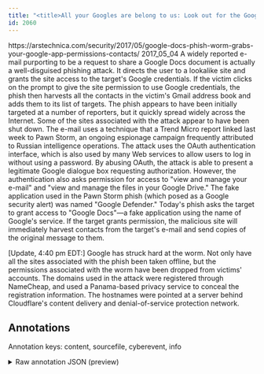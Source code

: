 ```yaml
---
title: "<title>All your Googles are belong to us: Look out for the Google Docs phishing worm | Ars Technica</title>"
id: 2060
---
```


<title>All your Googles are belong to us: Look out for the Google Docs phishing worm | Ars Technica</title>
<source> https://arstechnica.com/security/2017/05/google-docs-phish-worm-grabs-your-google-app-permissions-contacts/ </source>
<date> 2017_05_04 </date>
<text>
A widely reported e-mail purporting to be a request to share a Google Docs document is actually a well-disguised phishing attack. It directs the user to a lookalike site and grants the site access to the target's Google credentials. If the victim clicks on the prompt to give the site permission to use Google credentials, the phish then harvests all the contacts in the victim's Gmail address book and adds them to its list of targets.
The phish appears to have been initially targeted at a number of reporters, but it quickly spread widely across the Internet. Some of the sites associated with the attack appear to have been shut down.
The e-mail uses a technique that a Trend Micro report linked last week to Pawn Storm, an ongoing espionage campaign frequently attributed to Russian intelligence operations. The attack uses the OAuth authentication interface, which is also used by many Web services to allow users to log in without using a password. By abusing OAuth, the attack is able to present a legitimate Google dialogue box requesting authorization. However, the authentication also asks permission for access to "view and manage your e-mail" and "view and manage the files in your Google Drive."
The fake application used in the Pawn Storm phish (which posed as a Google security alert) was named "Google Defender." Today's phish asks the target to grant access to "Google Docs"—a fake application using the name of Google's service. If the target grants permission, the malicious site will immediately harvest contacts from the target's e-mail and send copies of the original message to them.

[Update, 4:40 pm EDT:] Google has struck hard at the worm. Not only have all the sites associated with the phish been taken offline, but the permissions associated with the worm have been dropped from victims' accounts.
The domains used in the attack were registered through NameCheap, and used a Panama-based privacy service to conceal the registration information. The hostnames were pointed at a server behind Cloudflare's content delivery and denial-of-service protection network.
</text>



## Annotations

Annotation keys: content, sourcefile, cyberevent, info

<details>
<summary>Raw annotation JSON (preview)</summary>

```json
{
  "content": "A widely reported e-mail purporting to be a request to share a Google Docs document is actually a well-disguised phishing attack. It directs the user to a lookalike site and grants the site access to the target's Google credentials. If the victim clicks on the prompt to give the site permission to use Google credentials, the phish then harvests all the contacts in the victim's Gmail address book and adds them to its list of targets. The phish appears to have been initially targeted at a number of reporters, but it quickly spread widely across the Internet. Some of the sites associated with the attack appear to have been shut down. The e-mail uses a technique that a Trend Micro report linked last week to Pawn Storm, an ongoing espionage campaign frequently attributed to Russian intelligence operations. The attack uses the OAuth authentication interface, which is also used by many Web services to allow users to log in without using a password. By abusing OAuth, the attack is able to present a legitimate Google dialogue box requesting authorization. However, the authentication also asks permission for access to \"view and manage your e-mail\" and \"view and manage the files in your Google Drive.\" The fake application used in the Pawn Storm phish (which posed as a Google security alert) was named \"Google Defender.\" Today's phish asks the target to grant access to \"Google Docs\"\u2014a fake application using the name of Google's service. If the target grants permission, the malicious site will immediately harvest contacts from the target's e-mail and send copies of the original message to them.  [Update, 4:40 pm EDT:] Google has struck hard at the worm. Not only have all the sites associated with the phish been taken offline, but the permissions associated with the worm have been dropped from victims' accounts. The domains used in the attack were registered through NameCheap, and used a Panama-based privacy service to conceal the registration information. The hostnames were pointed at a server behind Cloudflare's content delivery and denial-of-service protection network.",
  "sourcefile": "2060.txt",
  "cyberevent": {
    "hopper": [
      {
        "index": 0,
        "relation": "Same",
        "events": [
          {
            "index": "E7",
            "type": "Attack",
            "realis": "Actual",
            "nugget": {
              "startOffset": 1239,
              "index": "T17",
              "endOffset": 1259,
              "text": "the Pawn Storm phish"
            },
            "argument": [
              {
                "index": "T21",
                "text": "Google Defender",
                "endOffset": 1327,
                "role": {
                  "type": "Trusted-Entity"
                },
                "startOffset": 1312,
                "type": "Software"
              },
              {
                "index": "T18",
                "text": "The fake application",
                "endOffset": 1230,
                "role": {
                  "type": "Trusted-Entity"
                },
                "startOffset": 1210,
                "type": "Software"
              }
            ],
            "subtype": "Phishing"
          },
          {
            "index": "E8",
            "type": "Attack",
            "realis": "Actual",
            "nugget": {
              "startOffset": 1267,
              "index": "T19",
              "endOffset": 1275,
              "text": "posed as"
            },
            "argument": [
              {
                "index": "T20",
                "text": "a Google security alert",
                "endOffset": 1299,
                "role": {
                  "type": "Trusted-Entity"
                },
                "startOffset": 1276,
                "type": "File"
              }
            ],
            "subtype": "Phishing"
          },
          {
            "index": "E9",
            "type": "Attack",
            "realis": 
```
</details>
